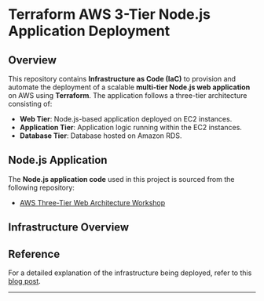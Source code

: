# Terraform AWS 3-Tier Node.js Application Deployment

## Overview

This repository contains **Infrastructure as Code (IaC)** to provision and automate the deployment of a scalable **multi-tier Node.js web application** on AWS using **Terraform**. The application follows a three-tier architecture consisting of:

- **Web Tier**: Node.js-based application deployed on EC2 instances.
- **Application Tier**: Application logic running within the EC2 instances.
- **Database Tier**: Database hosted on Amazon RDS.

## Node.js Application

The **Node.js application code** used in this project is sourced from the following repository:

- [AWS Three-Tier Web Architecture Workshop](https://github.com/aws-samples/aws-three-tier-web-architecture-workshop)

## Infrastructure Overview

## Reference

For a detailed explanation of the infrastructure being deployed, refer to this [blog post](https://shreyashbhise.hashnode.dev/deploy-a-three-tier-architecture-on-aws-end-to-end-project-demo).

---